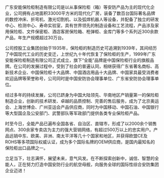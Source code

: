 广东安能保险柜制造有限公司是以从事保险柜（箱）等安防产品为主的现代化企业，公司拥有占地面积33000平方米的现代化厂房，装备了数百台国际著名品牌的数控冲床、折弯机、激光切割机、以及弧焊机器人等设备，并配备了独立的研发中心、检测中心、寿命实验室，具有世界领先的制造设备和工艺流程，产品涉及家用保险柜、文件保密柜、酒店客房保险箱、枪弹柜、金库门等多个系列近300余款产品，年生产规模超过30万台。

公司控股工业集团创始于1935年，保险柜的制造历史可追溯到1939年，其间经历了中国现代工业的历史变迁，上世纪九十年代恢复了保险柜的生产，1999年广东安能保险柜制造有限公司正式成立，旗下“全能”品牌是中国保险柜行业的旗舰品牌。在公司的发展过程中，受到了社会的普遍认同，相继获得广东省著名商标、高新技术企业、中国保险柜十大品牌、中国酒店用品十大品牌、中国家具最受消费者欢迎品牌等荣誉称号，公司同时是中国安防协会理事单位、广东省安防协会理事单位。

经过多年的持续发展，公司已跻身为中国大陆领先、华南地区产销量第一的保险柜制造企业，创新的技术研发、卓越的品质控制、完善的售后服务，成为了北京奥运会、上海世博会、广州亚运会产品供应商，同时为中国移动、中国石油、中国银行等大型国企及公安部门、武警部队等军政部门提供各类专业保险柜产品。

时至今日，全能产品已遍布全国各省、自治区、直辖市，形成了以2000余个销售网点、300余家专卖店为主力的强大营销网络，有超过500万以上的忠实用户。产品远销中东、欧美、非洲、南太平洋等几十个国家和地区，并获得欧盟CE及ROHS等多项国际权威认证，成为多个国际名牌的OEM供应商，是国内最知名的保险柜出口品牌之一。

立足当下，壮志满怀，展望未来，意气风发。在不断探索创新中，诚信、智慧的全能人，正在努力打造中国安防行业的航空母舰，向服务全球的国际性综合安防集团企业迈进！
